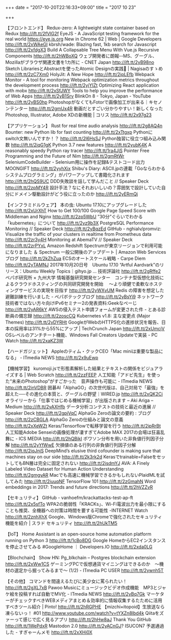 +++
date = "2017-10-20T22:16:33+09:00"
title = "2017 10 23"

+++

【フロントエンド】
Redux-zero: A lightweight state container based on Redux http://ift.tt/2fVlG2f
EyeJS - A JavaScript testing framework for the real world https://eye.js.org
New in Chrome 62 | Web | Google Developers http://ift.tt/2xWAeGI
kbrsh/wade: Blazing fast, 1kb search for Javascript http://ift.tt/2xfdgX3
Build A Collapsable Tree Menu With Vue.js Recursive Components http://ift.tt/2hWBoXQ
ウェブ開発者に朗報--MS、グーグル、Mozillaがブラウザ関連文書を1カ所に - CNET Japan http://ift.tt/2yB98no
Sketch LibrariesとAbstractを使ったAtomic Designの実践💪 | Nagisaのすゝめ http://ift.tt/2zC7Xm0
HolyJit: A New Hope http://ift.tt/2ipLEfb
Webpack Monitor - A tool for monitoring Webpack optimization metrics throughout the development process http://ift.tt/2yjYIZt
Optimizing React application with mobx http://ift.tt/2xSfJWY
Tools to help you improve the performance of Web Apps http://ift.tt/2yB1Srv
BlinkOn 8 - Tokyo, Japan - YouTube http://ift.tt/2yBS0hp
PhotoshopがなくてもFotorで画像加工が出来る｜キセノンテンター http://ift.tt/2gmUx4R
動画だとすごい分かりやすい！新しくなったPhotoshop, Illustrator, Adobe XDの新機能 | コリス http://ift.tt/2x97g23

【アプリケーション】
Rust for real time audio analysis http://ift.tt/2g8AQ4n
Bounter: new Python lib for fast counting http://ift.tt/2xTtgxp
Pythonにswitch文無いんですか！？ http://ift.tt/2l6HsSJ
Python独習に役立つ組み込み関数 http://ift.tt/2iqG1gK
Python 3.7 new features http://ift.tt/2yubK4K
A reasonably speedy Python ray tracer http://ift.tt/1ra4JjS
Pointer Free Programming and the Future of Nim http://ift.tt/2gmRtWr
SeleniumCodeBuilder - Selenium用に操作を記録&テストコード出力 MOONGIFT http://ift.tt/2yyhXix
Shibu's Diary: ASCII.jpの連載「Goならわかるシステムプログラミング」がパワーアップして書籍化されます http://ift.tt/2hQS9UC
DDD失敗談を話して学んだこと // Speaker Deck http://ift.tt/2zpMY4R
設計手法？なにそれおいしいの？雰囲気で設計していた自分にドメイン駆動設計がどう役に立ったのか http://ift.tt/2yERmQj

【インフラミドルウェア】
本の虫: Ubuntu 17.10にアップグレードした http://ift.tt/2xUrXhT
How to Get 100/100 Google Page Speed Score with Middleman and Nginx http://ift.tt/2zp5WbU
”30分”ぐらいでわかる「kubernetes」について http://ift.tt/2yz9b3X
PostgreSQL Performance Monitoring // Speaker Deck http://ift.tt/2yBqzEd
GitHub - nghialv/promviz: Visualize the traffic of your clusters in realtime from Prometheus data http://ift.tt/2zr3y4H
Monitoring at AbemaTV // Speaker Deck http://ift.tt/2zrPYxL
Amazon Redshift Spectrumが東京リージョンで利用可能になりました ＆ Spectrum 一般公開後のアップデート | Amazon Web Services ブログ http://ift.tt/2kZhZua
ECSのオートスケール戦略 - Carpe Diem http://ift.tt/2yTAMNJ
2017年10月20日号　Ubuntu 17.10 “Artful Aardvark”のリリース：Ubuntu Weekly Topics｜gihyo.jp … 技術評論社 http://ift.tt/2gRffe2
ペパボ研究所 × 九州大学 情報基盤研究開発センター　コンテナ型仮想化技術によるクラウドホスティングの共同研究開発を開始 　～より頑健で柔軟なホスティングサービスの実現を目指す http://ift.tt/2yWXyUM
Redis の障害を想定した避難訓練を行いました - ペパボテックブログ http://ift.tt/2yBsYi9
ネットワーク技術者ではない方々向けIPv6セミナー2の発表資料:Geekなぺーじ http://ift.tt/2yAR6kY
AWSの侵入テスト申請フォームが変更された件 - とある診断員の備忘録 http://ift.tt/2zoscCQ
Kubernetes v1.8: 主な変更点 (Major Themes) http://ift.tt/2yDYRHt
GoogleがWebのHTTPS化の進捗状況を報告、日本の採用率は31%から55%にアップ | TechCrunch Japan http://ift.tt/2xUmcjV
OSレベルのアンチチート機能、Windows Fall Creators Updateで実装 - PC Watch http://ift.tt/2xaKZ3W

【ハードガジェット】
Appleのティム・クックCEO「Mac miniは重要な製品になる」 - ITmedia NEWS http://ift.tt/2x9uEwp

【機械学習】
kuromoji.jsで形態素解析した結果とテキストの関係をビジュアライズする | Web Scratch http://ift.tt/2zzFEEP
人工知能「アドビ先生」を使った“未来のPhotoshop”がすごかった　音声操作も可能に - ITmedia NEWS http://ift.tt/2inVDBR
囲碁AI「AlphaGO」の次世代版は、自己対局で「最強」を超えた──その進化の本質と、グーグルの野望｜WIRED.jp http://ift.tt/2xQK2Ci
オライリーから「仕事ではじめる機械学習」が出版されます – Aki Ariga – Medium http://ift.tt/2yAXHfb
データ分析コンテストの技術と最近の進展 // Speaker Deck http://ift.tt/2gpjVqC
AlphaGo Zeroの論文の要約 : ブログ http://ift.tt/2zCBGLA
AlphaGo Zeroの仕組みと論文の意義 http://ift.tt/2xXeWZt
Keras/Tensorflowで転移学習を行う http://ift.tt/2ipRrBt
人工知能Adobe Senseiの画像処理が凄すぎてAdobe MAX 2017の会場は狂喜乱舞に - ICS MEDIA http://ift.tt/2hQBikI
ポワソン分布を用いた非負値行列因子分解 http://ift.tt/2yYfWwE
欠損値のある行列の非負値行列因子分解 http://ift.tt/2iqJnjS
DeepMind’s elusive third cofounder is making sure that machines stay on our side http://ift.tt/2k3rk2d
Kerasでtrainable=FalseをセットしてもBN層は完全に固定されない http://ift.tt/2isdmYJ
AVA: A Finely Labeled Video Dataset for Human Action Understanding http://ift.tt/2gmgyAR
Macでも高速に機械学習できるかもしれないPlaidMLを試してみた http://ift.tt/2iuuqNF
TensorFlow 101 http://ift.tt/2zGmahN
Word embeddings in 2017: Trends and future directions http://ift.tt/2hVZZvR

【セキュリティ】
GitHub - vanhoefm/krackattacks-test-ap-ft http://ift.tt/2x5sfTo
WPA2の脆弱性「KRACKs」、Wi-Fi電波出力を最小限にすることも推奨、全機器への対策は時間を要する可能性 -INTERNET Watch http://ift.tt/2znhXhX
Google、Windows版Chromeで強化されたセキュリティ機能を紹介 | スラド セキュリティ http://ift.tt/2hUkTM5

【IoT】
Home Assistant is an open-source home automation platform running on Python 3 http://ift.tt/1cBo8DG
Google HomeからEC2インスタンスを停止させてみる #GoogleHome ｜ Developers.IO http://ift.tt/2xda0LG

【Blochchain】
Show HN: Pg_blkchain – Postgres blockchain extension http://ift.tt/2xWw1CS
ゲーミングPCで仮想通貨マイニングはできるのか　～機材の選定から掘ってみるまで～ (1/2) - ITmedia PC USER http://ift.tt/2ywnh5T

【その他】
コマンドを間違えるたびに美少女に罵られたい！ http://ift.tt/2gXL7xB
Pawoo Musicにミュージックビデオ作成機能　MP3とジャケ絵を投稿すれば自動でMV化 - ITmedia NEWS http://ift.tt/2yBq7Gk
マーケターがチェックすべきWEBメディアまとめ＆効率的に情報収集するたために活用すべきツール紹介 | Pinto! http://ift.tt/2hRGPHE
【mizchi×itopoid】生放送なら凍らないっ！ #01 http://www.youtube.com/watch?v=tYXZn8lbd4k
Qiitaをズァーって感じで広く見るアプリ http://ift.tt/2hHw8aJ
Thank You GitHub http://ift.tt/1WePdxR
Mastodon 2.0 http://ift.tt/2yACnGJ?
ISUCON7 予選通過した - すぎゃーんメモ http://ift.tt/2xXHi0X





